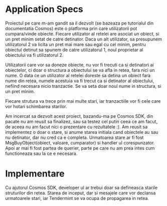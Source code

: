 # Application Specs

Proiectul pe care m-am gandit sa il dezvolt (se bazeaza  pe tutorialul din documentatia Cosmos) este o platforma prin care utilizatorii pot cumpara/vinde obiecte.
Fiecare utilizator al retelei are asociat un obiect, si un pret minim setat de catre detinator. Daca un alt utilizator, sa presupunem utilizatorul 2 va
licita un pret mai mare sau egal cu cel minim, pentru obiectul detinut sa spunem de catre utilizatorul 1, noul proprietar al obiectului va fi utilizatorul 2.

Utilizatorii care vor sa doneze obiecte, nu vor fi trecuti ca si detinatori ai obiectelor, ci doar o structura a obiectului se va afla in retea, fara nici un nume.
O data ce un utilizator al retelei doreste sa detina un obiect fara nume din retea, numele acestuia va fi trecut ca si detinator al obiectului, nefiind necesara nicio tranzactie. 
Se va seta doar noul nume in structura, si un pret minim.

Fiecare strutura va trece prin mai multe stari, iar tranzactiile vor fi cele care vor hotari schimbarea starilor.

Am incercat sa dezvolt acest proiect, bazandu-ma pe Cosmos SDK, din pacate nu am reusit sa finalizez, sau sa testez cel putin ceea ce am facut, de aceea nu am facut nici o prezentare cu rezultatele :).
Am reusit sa implementez o doar o stare, si anume starea initiala cand obiectele au sau nu detinator, dar nu cred ca e completa.
Urmatoarea stare ar fi fost MsgBuyObject(obiect, valoare, cumparator) si handler ul corespunzator.
Apoi ar mai fi fost partea de querier, parte pe care nu am prea intes cum functioneaza sau la ce e necesara.

# Implementare

Cu ajutorul Cosmos SDK, developer ul ar trebui doar sa defineasca starile struturilor din retea. Starea de inceput, dar si mesajele care vor
declansa urmatoarele stari, iar Tendermint se va ocupa de propagarea in retea.

